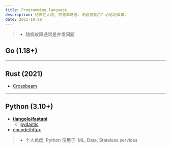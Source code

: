 ```yaml
---
title: Programming language
description: 结庐在人境, 而无车马喧. 问君何能尔? 心远地自偏.
date: 2021-10-28
---
```


> - 随机故障通常是并发问题

## Go (1.18+)

------------------

## Rust (2021)

* [Crossbeam](https://github.com/crossbeam-rs/crossbeam)

------------------

## Python (3.10+)

* [**tiangolo/fastapi**](https://github.com/tiangolo/fastapi)
  - [pydantic](https://github.com/samuelcolvin/pydantic)
* [encode/httpx](https://github.com/encode/httpx)

> - 个人角度, Python 仅用于: ML, Data, Stateless services
